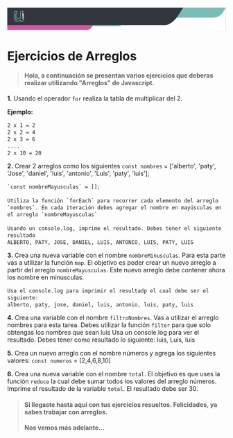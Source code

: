 ![Banner](imagenes/banner.png)

# Ejercicios de Arreglos

>#### Hola, a continuación se presentan varios ejercicios que deberas realizar utilizando "Arreglos" de Javascript.

**1.** Usando el operador `for` realiza la tabla de multiplicar del 2.

   **Ejemplo:**
    
    2 x 1 = 2
    2 x 2 = 4
    2 x 3 = 6
    ....
    2 x 10 = 20

**2.** Crear 2 arreglos como los siguientes
    `const nombres` = ['alberto', 'paty', 'Jose', 'daniel', 'luis', 'antonio', 'Luis', 'paty', 'luis'];
    
    `const nombreMayusculas` = [];

    Utiliza la función `forEach` para recorrer cada elemento del arreglo `nombres`. En cada iteración debes agregar el nombre en mayúsculas en el arreglo `nombreMayusculas`
    
    Usando un console.log, imprime el resultado. Debes tener el siguiente resultado
    ALBERTO, PATY, JOSE, DANIEL, LUIS, ANTONIO, LUIS, PATY, LUIS
    
**3.** Crea una nueva variable con el nombre `nombreMinusculas`. Para esta parte vas a utilizar la función `map`. El objetivo es poder crear un nuevo arreglo a partir del arreglo `nombreMayusculas`. Este nuevo arreglo debe contener ahora los nombre en minusculas.
    
    Usa el console.log para imprimir el resultadp el cual debe ser el siguiente:
    alberto, paty, jose, daniel, luis, antonio, luis, paty, luis

**4.** Crea una variable con el nombre `filtroNombres`. Vas a utilizar el arreglo nombres para esta tarea. Debes utilizar la función `filter` para que solo obtengas los nombres que sean luis
    Usa un console.log para ver el resultado. Debes tener como resultado lo siguiente:
    luis, Luis, luis
    
**5.** Crea un nuevo arreglo con el nombre números y agrega los siguientes valores:
    `const numeros` = [2,4,6,8,10]
    
**6.** Crea una nueva variable con el nombre `total`. El objetivo es que uses la función `reduce` la cual debe sumar todos los valores del arreglo números. Imprime el resultado de la variable `total`. El resultado debe ser 30.

>#### Si llegaste hasta aquí con tus ejercicios resueltos. Felicidades, ya sabes trabajar con arreglos.
>#### Nos vemos más adelante...
